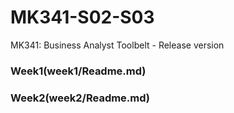 # MK341-S02-S03
MK341: Business Analyst Toolbelt - Release version

### Week1(week1/Readme.md)

### Week2(week2/Readme.md)
